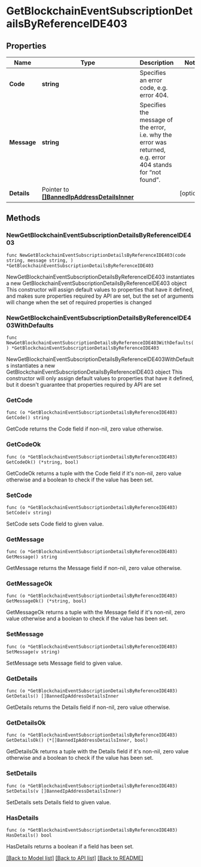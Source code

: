 # GetBlockchainEventSubscriptionDetailsByReferenceIDE403

## Properties

Name | Type | Description | Notes
------------ | ------------- | ------------- | -------------
**Code** | **string** | Specifies an error code, e.g. error 404. | 
**Message** | **string** | Specifies the message of the error, i.e. why the error was returned, e.g. error 404 stands for “not found”. | 
**Details** | Pointer to [**[]BannedIpAddressDetailsInner**](BannedIpAddressDetailsInner.md) |  | [optional] 

## Methods

### NewGetBlockchainEventSubscriptionDetailsByReferenceIDE403

`func NewGetBlockchainEventSubscriptionDetailsByReferenceIDE403(code string, message string, ) *GetBlockchainEventSubscriptionDetailsByReferenceIDE403`

NewGetBlockchainEventSubscriptionDetailsByReferenceIDE403 instantiates a new GetBlockchainEventSubscriptionDetailsByReferenceIDE403 object
This constructor will assign default values to properties that have it defined,
and makes sure properties required by API are set, but the set of arguments
will change when the set of required properties is changed

### NewGetBlockchainEventSubscriptionDetailsByReferenceIDE403WithDefaults

`func NewGetBlockchainEventSubscriptionDetailsByReferenceIDE403WithDefaults() *GetBlockchainEventSubscriptionDetailsByReferenceIDE403`

NewGetBlockchainEventSubscriptionDetailsByReferenceIDE403WithDefaults instantiates a new GetBlockchainEventSubscriptionDetailsByReferenceIDE403 object
This constructor will only assign default values to properties that have it defined,
but it doesn't guarantee that properties required by API are set

### GetCode

`func (o *GetBlockchainEventSubscriptionDetailsByReferenceIDE403) GetCode() string`

GetCode returns the Code field if non-nil, zero value otherwise.

### GetCodeOk

`func (o *GetBlockchainEventSubscriptionDetailsByReferenceIDE403) GetCodeOk() (*string, bool)`

GetCodeOk returns a tuple with the Code field if it's non-nil, zero value otherwise
and a boolean to check if the value has been set.

### SetCode

`func (o *GetBlockchainEventSubscriptionDetailsByReferenceIDE403) SetCode(v string)`

SetCode sets Code field to given value.


### GetMessage

`func (o *GetBlockchainEventSubscriptionDetailsByReferenceIDE403) GetMessage() string`

GetMessage returns the Message field if non-nil, zero value otherwise.

### GetMessageOk

`func (o *GetBlockchainEventSubscriptionDetailsByReferenceIDE403) GetMessageOk() (*string, bool)`

GetMessageOk returns a tuple with the Message field if it's non-nil, zero value otherwise
and a boolean to check if the value has been set.

### SetMessage

`func (o *GetBlockchainEventSubscriptionDetailsByReferenceIDE403) SetMessage(v string)`

SetMessage sets Message field to given value.


### GetDetails

`func (o *GetBlockchainEventSubscriptionDetailsByReferenceIDE403) GetDetails() []BannedIpAddressDetailsInner`

GetDetails returns the Details field if non-nil, zero value otherwise.

### GetDetailsOk

`func (o *GetBlockchainEventSubscriptionDetailsByReferenceIDE403) GetDetailsOk() (*[]BannedIpAddressDetailsInner, bool)`

GetDetailsOk returns a tuple with the Details field if it's non-nil, zero value otherwise
and a boolean to check if the value has been set.

### SetDetails

`func (o *GetBlockchainEventSubscriptionDetailsByReferenceIDE403) SetDetails(v []BannedIpAddressDetailsInner)`

SetDetails sets Details field to given value.

### HasDetails

`func (o *GetBlockchainEventSubscriptionDetailsByReferenceIDE403) HasDetails() bool`

HasDetails returns a boolean if a field has been set.


[[Back to Model list]](../README.md#documentation-for-models) [[Back to API list]](../README.md#documentation-for-api-endpoints) [[Back to README]](../README.md)


